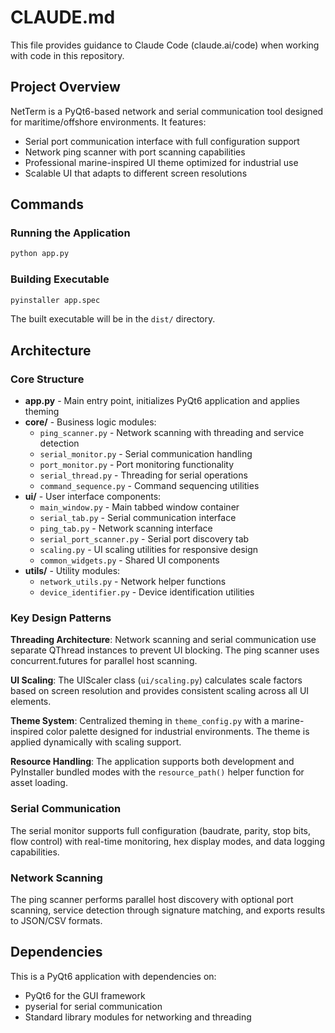 # CLAUDE.md

This file provides guidance to Claude Code (claude.ai/code) when working with code in this repository.

## Project Overview

NetTerm is a PyQt6-based network and serial communication tool designed for maritime/offshore environments. It features:
- Serial port communication interface with full configuration support
- Network ping scanner with port scanning capabilities
- Professional marine-inspired UI theme optimized for industrial use
- Scalable UI that adapts to different screen resolutions

## Commands

### Running the Application
```bash
python app.py
```

### Building Executable
```bash
pyinstaller app.spec
```
The built executable will be in the `dist/` directory.

## Architecture

### Core Structure
- **app.py** - Main entry point, initializes PyQt6 application and applies theming
- **core/** - Business logic modules:
  - `ping_scanner.py` - Network scanning with threading and service detection
  - `serial_monitor.py` - Serial communication handling
  - `port_monitor.py` - Port monitoring functionality
  - `serial_thread.py` - Threading for serial operations
  - `command_sequence.py` - Command sequencing utilities
- **ui/** - User interface components:
  - `main_window.py` - Main tabbed window container
  - `serial_tab.py` - Serial communication interface
  - `ping_tab.py` - Network scanning interface
  - `serial_port_scanner.py` - Serial port discovery tab
  - `scaling.py` - UI scaling utilities for responsive design
  - `common_widgets.py` - Shared UI components
- **utils/** - Utility modules:
  - `network_utils.py` - Network helper functions
  - `device_identifier.py` - Device identification utilities

### Key Design Patterns

**Threading Architecture**: Network scanning and serial communication use separate QThread instances to prevent UI blocking. The ping scanner uses concurrent.futures for parallel host scanning.

**UI Scaling**: The UIScaler class (`ui/scaling.py`) calculates scale factors based on screen resolution and provides consistent scaling across all UI elements.

**Theme System**: Centralized theming in `theme_config.py` with a marine-inspired color palette designed for industrial environments. The theme is applied dynamically with scaling support.

**Resource Handling**: The application supports both development and PyInstaller bundled modes with the `resource_path()` helper function for asset loading.

### Serial Communication
The serial monitor supports full configuration (baudrate, parity, stop bits, flow control) with real-time monitoring, hex display modes, and data logging capabilities.

### Network Scanning
The ping scanner performs parallel host discovery with optional port scanning, service detection through signature matching, and exports results to JSON/CSV formats.

## Dependencies
This is a PyQt6 application with dependencies on:
- PyQt6 for the GUI framework
- pyserial for serial communication
- Standard library modules for networking and threading